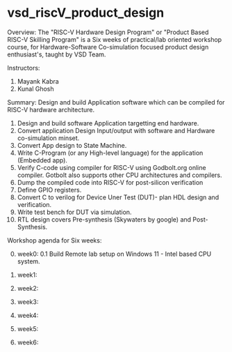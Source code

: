# vsd_riscV_product_design
Overview: The "RISC-V Hardware Design Program" or "Product Based RISC-V Skilling Program" is a Six weeks of practical/lab oriented workshop course, for Hardware-Software Co-simulation focused product design enthusiast's, taught by VSD Team.

Instructors:
1. Mayank Kabra
2. Kunal Ghosh

Summary: Design and build Application software which can be compiled for RISC-V hardware architecture.
1. Design and build software Application targetting end hardware.
2. Convert application Design Input/output with software and Hardware co-simulation minset.
3. Convert App design to State Machine.
4. Write C-Program (or any High-level language) for the application (Embedded app).
5. Verify C-code using compiler for RISC-V using Godbolt.org online compiler.
   Gotbolt also supports other CPU architectures and compilers.
7. Dump the compiled code into RISC-V for post-silicon verification
8. Define GPIO registers.
9. Convert C to verilog for Device Uner Test (DUT)- plan HDL design and verification.
10. Write test bench for DUT via simulation.
11. RTL design covers Pre-synthesis (Skywaters by google) and Post-Synthesis.  


Workshop agenda for Six weeks:

0. week0:
   0.1 Build Remote lab setup on Windows 11 - Intel based CPU system.
    
1. week1:

2. week2:
   
3. week3:

4. week4:

5. week5:

6. week6:
